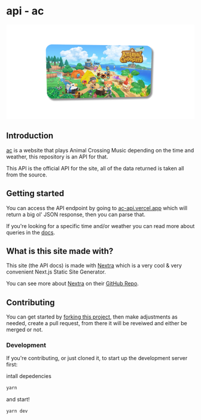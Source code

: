 # api - ac

![](/public/demo.png)

## Introduction

[ac](https://ac.vercel.app/) is a website that plays Animal Crossing Music depending on the time and weather, this repository is an API for that.

This API is the official API for the site, all of the data returned is taken all from the source.

## Getting started

You can access the API endpoint by going to [ac-api.vercel.app](https://ac-api.vercel.app/) which will return a big ol' JSON response, then you can parse that.

If you're looking for a specific time and/or weather you can read more about queries in the [docs](https://ac-api.vercel.app/docs/queries/).

## What is this site made with?

This site (the API docs) is made with [Nextra](https://nextra.vercel.app/) which is a very cool & very convenient Next.js Static Site Generator.

You can see more about [Nextra](https://nextra.vercel.app) on their [GitHub Repo](https://github.com/shuding/nextra/).

## Contributing

You can get started by [forking this project](https://github.com/punctuations/ac-api/fork), then make adjustments as needed, create a pull request,
from there it will be reveiwed and either be merged or not.

### Development

If you're contributing, or just cloned it, to start up the development server first:

intall depedencies

```bash
yarn
```

and start!

```bash
yarn dev
```
